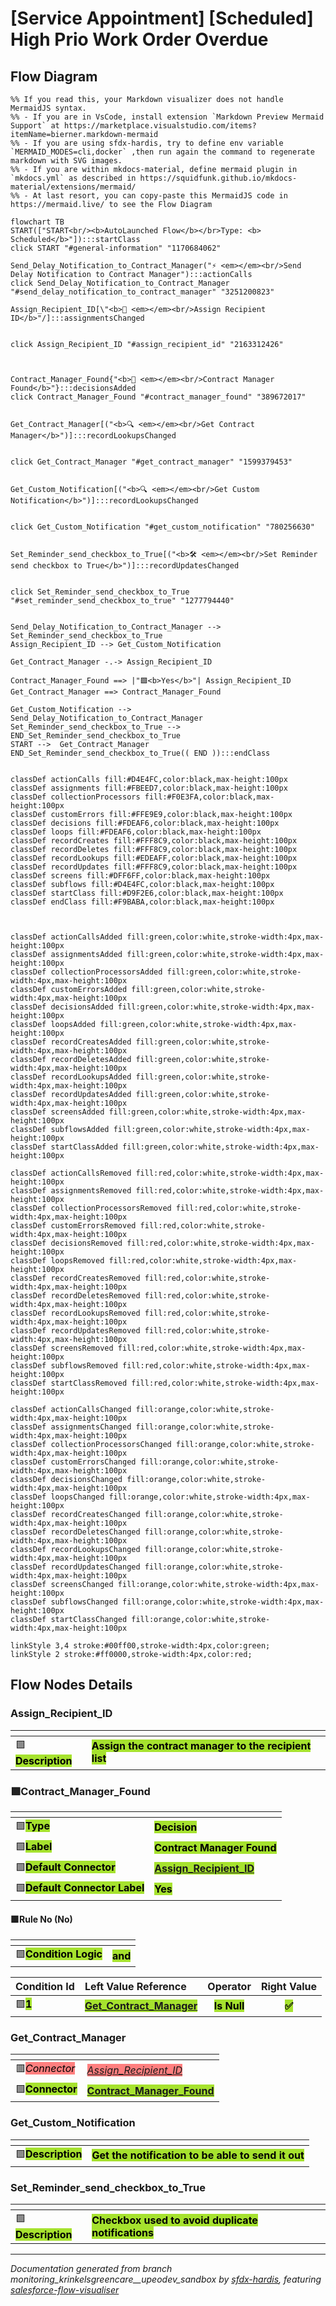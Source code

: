 # [Service Appointment] [Scheduled] High Prio Work Order Overdue

## Flow Diagram

```mermaid
%% If you read this, your Markdown visualizer does not handle MermaidJS syntax.
%% - If you are in VsCode, install extension `Markdown Preview Mermaid Support` at https://marketplace.visualstudio.com/items?itemName=bierner.markdown-mermaid
%% - If you are using sfdx-hardis, try to define env variable `MERMAID_MODES=cli,docker` ,then run again the command to regenerate markdown with SVG images.
%% - If you are within mkdocs-material, define mermaid plugin in `mkdocs.yml` as described in https://squidfunk.github.io/mkdocs-material/extensions/mermaid/
%% - At last resort, you can copy-paste this MermaidJS code in https://mermaid.live/ to see the Flow Diagram

flowchart TB
START(["START<br/><b>AutoLaunched Flow</b></br>Type: <b> Scheduled</b>"]):::startClass
click START "#general-information" "1170684062"

Send_Delay_Notification_to_Contract_Manager("⚡ <em></em><br/>Send Delay Notification to Contract Manager"):::actionCalls
click Send_Delay_Notification_to_Contract_Manager "#send_delay_notification_to_contract_manager" "3251200823"

Assign_Recipient_ID[\"<b>🟰 <em></em><br/>Assign Recipient ID</b>"/]:::assignmentsChanged


click Assign_Recipient_ID "#assign_recipient_id" "2163312426"



Contract_Manager_Found{"<b>🔀 <em></em><br/>Contract Manager Found</b>"}:::decisionsAdded
click Contract_Manager_Found "#contract_manager_found" "389672017"


Get_Contract_Manager[("<b>🔍 <em></em><br/>Get Contract Manager</b>")]:::recordLookupsChanged


click Get_Contract_Manager "#get_contract_manager" "1599379453"


Get_Custom_Notification[("<b>🔍 <em></em><br/>Get Custom Notification</b>")]:::recordLookupsChanged


click Get_Custom_Notification "#get_custom_notification" "780256630"


Set_Reminder_send_checkbox_to_True[("<b>🛠️ <em></em><br/>Set Reminder send checkbox to True</b>")]:::recordUpdatesChanged


click Set_Reminder_send_checkbox_to_True "#set_reminder_send_checkbox_to_true" "1277794440"


Send_Delay_Notification_to_Contract_Manager --> Set_Reminder_send_checkbox_to_True
Assign_Recipient_ID --> Get_Custom_Notification

Get_Contract_Manager -.-> Assign_Recipient_ID

Contract_Manager_Found ==> |"🟩<b>Yes</b>"| Assign_Recipient_ID
Get_Contract_Manager ==> Contract_Manager_Found

Get_Custom_Notification --> Send_Delay_Notification_to_Contract_Manager
Set_Reminder_send_checkbox_to_True --> END_Set_Reminder_send_checkbox_to_True
START -->  Get_Contract_Manager
END_Set_Reminder_send_checkbox_to_True(( END )):::endClass


classDef actionCalls fill:#D4E4FC,color:black,max-height:100px
classDef assignments fill:#FBEED7,color:black,max-height:100px
classDef collectionProcessors fill:#F0E3FA,color:black,max-height:100px
classDef customErrors fill:#FFE9E9,color:black,max-height:100px
classDef decisions fill:#FDEAF6,color:black,max-height:100px
classDef loops fill:#FDEAF6,color:black,max-height:100px
classDef recordCreates fill:#FFF8C9,color:black,max-height:100px
classDef recordDeletes fill:#FFF8C9,color:black,max-height:100px
classDef recordLookups fill:#EDEAFF,color:black,max-height:100px
classDef recordUpdates fill:#FFF8C9,color:black,max-height:100px
classDef screens fill:#DFF6FF,color:black,max-height:100px
classDef subflows fill:#D4E4FC,color:black,max-height:100px
classDef startClass fill:#D9F2E6,color:black,max-height:100px
classDef endClass fill:#F9BABA,color:black,max-height:100px



classDef actionCallsAdded fill:green,color:white,stroke-width:4px,max-height:100px
classDef assignmentsAdded fill:green,color:white,stroke-width:4px,max-height:100px
classDef collectionProcessorsAdded fill:green,color:white,stroke-width:4px,max-height:100px
classDef customErrorsAdded fill:green,color:white,stroke-width:4px,max-height:100px
classDef decisionsAdded fill:green,color:white,stroke-width:4px,max-height:100px
classDef loopsAdded fill:green,color:white,stroke-width:4px,max-height:100px
classDef recordCreatesAdded fill:green,color:white,stroke-width:4px,max-height:100px
classDef recordDeletesAdded fill:green,color:white,stroke-width:4px,max-height:100px
classDef recordLookupsAdded fill:green,color:white,stroke-width:4px,max-height:100px
classDef recordUpdatesAdded fill:green,color:white,stroke-width:4px,max-height:100px
classDef screensAdded fill:green,color:white,stroke-width:4px,max-height:100px
classDef subflowsAdded fill:green,color:white,stroke-width:4px,max-height:100px
classDef startClassAdded fill:green,color:white,stroke-width:4px,max-height:100px

classDef actionCallsRemoved fill:red,color:white,stroke-width:4px,max-height:100px
classDef assignmentsRemoved fill:red,color:white,stroke-width:4px,max-height:100px
classDef collectionProcessorsRemoved fill:red,color:white,stroke-width:4px,max-height:100px
classDef customErrorsRemoved fill:red,color:white,stroke-width:4px,max-height:100px
classDef decisionsRemoved fill:red,color:white,stroke-width:4px,max-height:100px
classDef loopsRemoved fill:red,color:white,stroke-width:4px,max-height:100px
classDef recordCreatesRemoved fill:red,color:white,stroke-width:4px,max-height:100px
classDef recordDeletesRemoved fill:red,color:white,stroke-width:4px,max-height:100px
classDef recordLookupsRemoved fill:red,color:white,stroke-width:4px,max-height:100px
classDef recordUpdatesRemoved fill:red,color:white,stroke-width:4px,max-height:100px
classDef screensRemoved fill:red,color:white,stroke-width:4px,max-height:100px
classDef subflowsRemoved fill:red,color:white,stroke-width:4px,max-height:100px
classDef startClassRemoved fill:red,color:white,stroke-width:4px,max-height:100px

classDef actionCallsChanged fill:orange,color:white,stroke-width:4px,max-height:100px
classDef assignmentsChanged fill:orange,color:white,stroke-width:4px,max-height:100px
classDef collectionProcessorsChanged fill:orange,color:white,stroke-width:4px,max-height:100px
classDef customErrorsChanged fill:orange,color:white,stroke-width:4px,max-height:100px
classDef decisionsChanged fill:orange,color:white,stroke-width:4px,max-height:100px
classDef loopsChanged fill:orange,color:white,stroke-width:4px,max-height:100px
classDef recordCreatesChanged fill:orange,color:white,stroke-width:4px,max-height:100px
classDef recordDeletesChanged fill:orange,color:white,stroke-width:4px,max-height:100px
classDef recordLookupsChanged fill:orange,color:white,stroke-width:4px,max-height:100px
classDef recordUpdatesChanged fill:orange,color:white,stroke-width:4px,max-height:100px
classDef screensChanged fill:orange,color:white,stroke-width:4px,max-height:100px
classDef subflowsChanged fill:orange,color:white,stroke-width:4px,max-height:100px
classDef startClassChanged fill:orange,color:white,stroke-width:4px,max-height:100px
  
linkStyle 3,4 stroke:#00ff00,stroke-width:4px,color:green;
linkStyle 2 stroke:#ff0000,stroke-width:4px,color:red;
```

## Flow Nodes Details

### Assign_Recipient_ID

|<!-- -->|<!-- -->|
|:---|:---|
|🟩<span style="background-color: #a6e22e; color: black;"><b>Description</b></span>|<span style="background-color: #a6e22e; color: black;"><b>Assign the contract manager to the recipient list</b></span>|

### 🟩Contract_Manager_Found

|<!-- -->|<!-- -->|
|:---|:---|
|🟩<span style="background-color: #a6e22e; color: black;"><b>Type</b></span>|<span style="background-color: #a6e22e; color: black;"><b>Decision</b></span>|
|🟩<span style="background-color: #a6e22e; color: black;"><b>Label</b></span>|<span style="background-color: #a6e22e; color: black;"><b>Contract Manager Found</b></span>|
|🟩<span style="background-color: #a6e22e; color: black;"><b>Default Connector</b></span>|<span style="background-color: #a6e22e; color: black;"><b>[Assign_Recipient_ID](#assign_recipient_id)</b></span>|
|🟩<span style="background-color: #a6e22e; color: black;"><b>Default Connector Label</b></span>|<span style="background-color: #a6e22e; color: black;"><b>Yes</b></span>|

#### 🟩Rule No (No)

|<!-- -->|<!-- -->|
|:---|:---|
|🟩<span style="background-color: #a6e22e; color: black;"><b>Condition Logic</b></span>|<span style="background-color: #a6e22e; color: black;"><b>and</b></span>|

|Condition Id|Left Value Reference|Operator|Right Value|
|:-- |:-- |:--:|:--: |
|🟩<span style="background-color: #a6e22e; color: black;"><b>1</b></span>|<span style="background-color: #a6e22e; color: black;"><b>[Get_Contract_Manager](#get_contract_manager)</b></span>|<span style="background-color: #a6e22e; color: black;"><b> Is Null</b></span>|<span style="background-color: #a6e22e; color: black;"><b>✅</b></span>|

### Get_Contract_Manager

|<!-- -->|<!-- -->|
|:---|:---|
|🟥<span style="background-color: #ff7f7f; color: black;"><i>Connector</i></span>|<span style="background-color: #ff7f7f; color: black;"><i>[Assign_Recipient_ID](#assign_recipient_id)</i></span>|
|🟩<span style="background-color: #a6e22e; color: black;"><b>Connector</b></span>|<span style="background-color: #a6e22e; color: black;"><b>[Contract_Manager_Found](#contract_manager_found)</b></span>|

### Get_Custom_Notification

|<!-- -->|<!-- -->|
|:---|:---|
|🟩<span style="background-color: #a6e22e; color: black;"><b>Description</b></span>|<span style="background-color: #a6e22e; color: black;"><b>Get the notification to be able to send it out</b></span>|

### Set_Reminder_send_checkbox_to_True

|<!-- -->|<!-- -->|
|:---|:---|
|🟩<span style="background-color: #a6e22e; color: black;"><b>Description</b></span>|<span style="background-color: #a6e22e; color: black;"><b>Checkbox used to avoid duplicate notifications</b></span>|

___

_Documentation generated from branch monitoring_krinkelsgreencare__upeodev_sandbox by [sfdx-hardis](https://sfdx-hardis.cloudity.com), featuring [salesforce-flow-visualiser](https://github.com/toddhalfpenny/salesforce-flow-visualiser)_